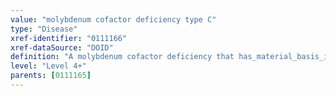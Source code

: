 ```yaml
---
value: "molybdenum cofactor deficiency type C"
type: "Disease"
xref-identifier: "0111166"
xref-dataSource: "DOID"
definition: "A molybdenum cofactor deficiency that has_material_basis_in homozygous mutation in the GPHN gene on chromosome 14q23."
level: "Level 4+"
parents: [0111165]
---
```

